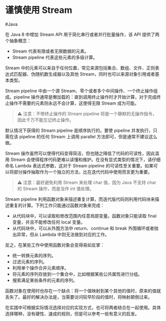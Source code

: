 # 谨慎使用 Stream
#Java 

在 Java 8 中增加 Stream API 用于简化串行或者并行批量操作，该 API 提供了两个抽象概念：
+ Stream 代表有限或者无限数据的元素。
+ Stream pipeline 代表这些元素的多级计算。

Stream 中的元素可以来自于任何位置，常见来源包括集合、数组、文件、正则表达式匹配器、伪随机数生成器以及其他 Stream，同时也可以来源对象引用或者基本类型。

Stream pipeline 中由一个源 Stream、零个或者多个中间操作、一个终止操作组成。pipeline 操作通常是懒加载的：直到调用终止操作时才开始计算，对于完成终止操作不需要的元素则永远不会计算，这使得无限 Stream 成为可能。

> ⚠️ 注意：不带终止操作的 Stream pipeline 将是一个静默的无操作指令，因此千万不能忘记终止操作。

默认情况下获得的 Stream pipeline 是顺序执行的。要使 pipeline 并发执行，只需在该 pipeline 的任何 Stream 上调用 parallel 方法即可，但是通常不建议这么做。

Stream 操作虽然可以使得代码变得简洁，但也随之降低了代码的可读性，因此滥用 Stream 会使得程序代码更难以读懂和维护。在没有显式类型的情况下，请仔细命名 Lambda 表达式参数，这对于 Stream pipeline 的可读性至关重要。如果可以将部分操作抽取作为一个独立的方法，比在迭代代码中使用而言更为重要。

> ⚠️ 注意：最好避免利用 Stream 来处理 char 值，因为 Java 不支持 char 的 Stream 操作，而是当作 int 值处理。

Stream pipeline 利用函数对象来描述重复计算，而迭代版代码则利用代码块来描述重复的计算。下列工作只能通过函数对象来完成：
+ 从代码块中，可以读取和修改范围内任意局部变量。函数对象只能读取 final 变量，并且不能修改任何 local 变量。
+ 从代码块中，可以从外围方法中 return、continue 和 break 外围循环或者抛出异常，但从 Lambda 中则无法做到对应的工作。

反之，在某些工作中使用函数对象会变得易如反掌：
+ 统一转换元素的序列。
+ 过滤元素的序列。
+ 利用单个操作合并元素顺序。
+ 将元素的序列存放到一个集合中，比如根据某些公共属性进行分组。
+ 搜索满足某些条件的元素的序列。

函数对象在使用时也存在一个缺点：将一个值映射到某个其他的值时，原来的值就丢失了。最好的解决办法是，当需要访问较早阶段的值时，将映射颠倒过来。

在实践中可根据实际情况选择对应的实现方式，也可将两者结合在一起使用。具体选择哪种，没有硬性、速成的规则，但是可以参考一些有意义的启发。